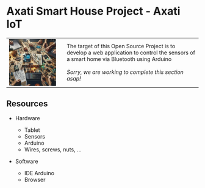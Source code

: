 # Axati Smart House Project - Axati IoT

<table><tr><td width="30%"><img src="https://github.com/codifyit/iotaxatihouse/blob/main/images/iotaxatiimg2.jpeg" align="center" width="90%">
</td><td>The target of this Open Source Project is to develop a web application to control the sensors of a smart home via Bluetooth using Arduino<br><br><i>Sorry, we are working to complete this section asap!</i></td></tr></table>

## Resources

- Hardware
  - Tablet
  - Sensors
  - Arduino
  - Wires, screws, nuts, ...

- Software
  - IDE Arduino
  - Browser
